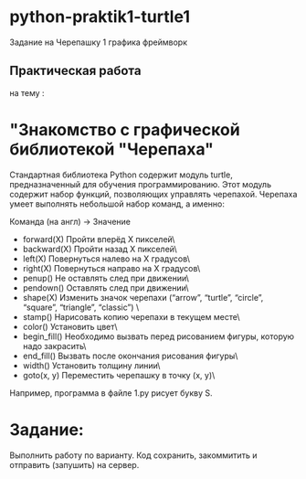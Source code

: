 # python-praktik1-turtle1
Задание на Черепашку 1 графика фреймворк
## Практическая работа 
на тему :
# "Знакомство с графической библиотекой "Черепаха"

Стандартная библиотека Python содержит модуль turtle, предназначенный для обучения программированию. Этот модуль содержит набор функций, позволяющих управлять черепахой. Черепаха умеет выполнять небольшой набор команд, а именно:

Команда (на англ) ->   Значение

- forward(X) 	Пройти вперёд X пикселей\
- backward(X) 	Пройти назад X пикселей\
- left(X) 	Повернуться налево на X градусов\
- right(X) 	Повернуться направо на X градусов\
- penup() 	Не оставлять след при движении\
- pendown() 	Оставлять след при движении\
- shape(X) 	Изменить значок черепахи (“arrow”, “turtle”, “circle”, “square”, “triangle”, “classic”)
\
- stamp() 	Нарисовать копию черепахи в текущем месте\
- color() 	Установить цвет\
- begin_fill() 	Необходимо вызвать перед рисованием фигуры, которую надо закрасить\
- end_fill() 	Вызвать после окончания рисования фигуры\
- width() 	Установить толщину линии\
- goto(x, y) 	Переместить черепашку в точку (x, y)\

Например,  программа в файле 1.py рисует букву S.

# Задание:
Выполнить работу по варианту.
Код сохранить, закоммитить и отправить (запушить) на сервер.
